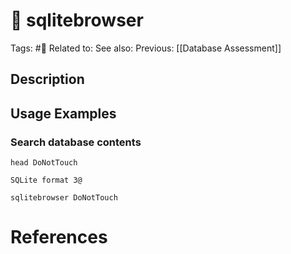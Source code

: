 # 💢 sqlitebrowser

Tags: #💢
Related to:
See also:
Previous: [[Database Assessment]]

## Description


## Usage Examples

### Search database contents

	head DoNotTouch

```text
SQLite format 3@
```

	sqlitebrowser DoNotTouch

# References